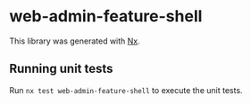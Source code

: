 # web-admin-feature-shell

This library was generated with [Nx](https://nx.dev).

## Running unit tests

Run `nx test web-admin-feature-shell` to execute the unit tests.
